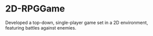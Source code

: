 # 2D-RPGGame
Developed a top-down, single-player game set in a 2D environment, featuring battles against enemies.
